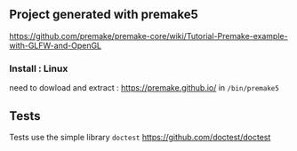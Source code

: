 ## Project generated with premake5
https://github.com/premake/premake-core/wiki/Tutorial-Premake-example-with-GLFW-and-OpenGL
### Install : Linux 
need to dowload and extract : https://premake.github.io/
in `/bin/premake5`

## Tests
Tests use the simple library `doctest`
https://github.com/doctest/doctest